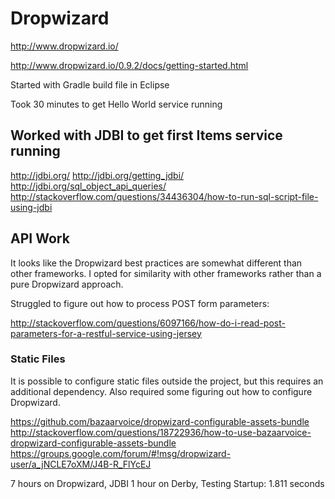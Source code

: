# Dropwizard

http://www.dropwizard.io/

http://www.dropwizard.io/0.9.2/docs/getting-started.html

Started with Gradle build file in Eclipse

Took 30 minutes to get Hello World service running
 
## Worked with JDBI to get first Items service running

http://jdbi.org/
http://jdbi.org/getting_jdbi/
http://jdbi.org/sql_object_api_queries/
http://stackoverflow.com/questions/34436304/how-to-run-sql-script-file-using-jdbi

## API Work

It looks like the Dropwizard best practices are somewhat different than other frameworks. I opted
for similarity with other frameworks rather than a pure Dropwizard approach.

Struggled to figure out how to process POST form parameters:

http://stackoverflow.com/questions/6097166/how-do-i-read-post-parameters-for-a-restful-service-using-jersey

### Static Files

It is possible to configure static files outside the project, but this requires an additional
dependency. Also required some figuring out how to configure Dropwizard.

https://github.com/bazaarvoice/dropwizard-configurable-assets-bundle
http://stackoverflow.com/questions/18722936/how-to-use-bazaarvoice-dropwizard-configurable-assets-bundle
https://groups.google.com/forum/#!msg/dropwizard-user/a_jNCLE7oXM/J4B-R_FlYcEJ


7 hours on Dropwizard, JDBI
1 hour on Derby, Testing
Startup: 1.811 seconds